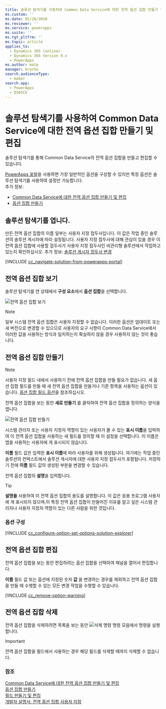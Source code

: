 ```yaml
---
title: 솔루션 탐색기를 사용하여 Common Data Service에 대한 전역 옵션 집합 만들기 및 편집 | MicrosoftDocs
ms.custom: ''
ms.date: 05/26/2018
ms.reviewer: ''
ms.service: powerapps
ms.suite: ''
ms.tgt_pltfrm: ''
ms.topic: article
applies_to:
  - Dynamics 365 (online)
  - Dynamics 365 Version 9.x
  - PowerApps
ms.author: matp
manager: brycho
search.audienceType:
  - maker
search.app:
  - PowerApps
  - D365CE
---
```

# <a name="create-and-edit-global-option-sets-for-common-data-service-using-solution-explorer"></a>솔루션 탐색기를 사용하여 Common Data Service에 대한 전역 옵션 집합 만들기 및 편집

솔루션 탐색기를 통해 Common Data Service의 전역 옵션 집합을 만들고 편집할 수 있습니다.

[PowerApps 포털](https://web.powerapps.com/?utm_source=padocs&utm_medium=linkinadoc&utm_campaign=referralsfromdoc)을 사용하면 가장 일반적인 옵션을 구성할 수 있지만 특정 옵션은 솔루션 탐색기를 사용하여 설정만 가능합니다. <br />추가 정보: 
- [Common Data Service에 대한 전역 옵션 집합 만들기 및 편집](create-edit-global-option-sets.md)
- [옵션 집합 만들기](custom-picklists.md)

## <a name="open-solution-explorer"></a>솔루션 탐색기를 엽니다.

만든 전역 옵션 집합의 이름 일부는 사용자 지정 접두사입니다. 이 값은 작업 중인 솔루션의 솔루션 게시자에 따라 설정됩니다. 사용자 지정 접두사에 대해 관심이 있을 경우 이 전역 옵션 집합에 사용할 접두사가 사용자 지정 접두사인 비관리형 솔루션에서 작업하고 있는지 확인하십시오. 추가 정보: [솔루션 게시자 접두사 변경](change-solution-publisher-prefix.md) 

[!INCLUDE [cc_navigate-solution-from-powerapps-portal](../../includes/cc_navigate-solution-from-powerapps-portal.md)]

## <a name="view-global-option-sets"></a>전역 옵션 집합 보기

솔루션 탐색기를 연 상태에서 **구성 요소**에서 **옵션 집합**을 선택합니다.

![전역 옵션 집합 보기](media/view-global-option-sets-solution-explorer.png)

> [!NOTE]
> 일부 시스템 전역 옵션 집합은 사용자 지정할 수 없습니다. 이러한 옵션은 업데이트 또는 새 버전으로 변경할 수 있으므로 사용자의 요구 사항이 Common Data Service에서 이러한 값을 사용하는 방식과 일치하는지 확실하지 않을 경우 사용하지 않는 것이 좋습니다.

## <a name="create-a-global-option-set"></a>전역 옵션 집합 만들기

> [!NOTE]
> 사용자 지정 필드 내에서 사용하기 전에 전역 옵션 집합을 만들 필요가 없습니다. 새 옵션 집합 필드를 만들 때 새 전역 옵션 집합을 만들거나 기존 항목을 사용하는 옵션이 있습니다. [옵션 집합 필드 옵션](create-edit-field-solution-explorer.md#option-set-field-options)을 참조하십시오.

전역 옵션 집합을 보는 동안 **새로 만들기** 를 클릭하여 전역 옵션 집합을 정의하는 양식을 엽니다.

![전역 옵션 집합 만들기](media/create-global-option-set-solution-explorer.png)

시스템 관리자 또는 사용자 지정자 역할이 있는 사용자가 볼 수 있는 **표시 이름**을 입력하여 이 전역 옵션 집합을 사용하는 새 필드를 정의할 때 이 설정을 선택합니다. 이 이름은 앱을 사용하는 사용자에 게 표시되지 않습니다.

**이름** 필드 값은 입력한 **표시 이름**에 따라 사용자를 위해 생성됩니다. 여기에는 작업 중인 솔루션의 컨텍스트에서 솔루션 게시자에 대한 사용자 지정 접두사가 포함됩니다. 저장하기 전에 **이름** 필드 값의 생성된 부분을 변경할 수 있습니다.

전역 옵션 집합의 **설명**을 입력합니다. 

> [!TIP]
> **설명을** 사용하여 이 전역 옵션 집합의 용도를 설명합니다. 이 값은 응용 프로그램 사용자에 게 표시되지 않으며,이 특정 전역 옵션 집합이 만들어진 이유를 알고 싶은 시스템 관리자나 사용자 지정자 역할이 있는 다른 사람을 위한 것입니다.

### <a name="configure-options"></a>옵션 구성

[!INCLUDE [cc_configure-option-set-options-solution-explorer](../../includes/cc_configure-option-set-options-solution-explorer.md)]

## <a name="edit-a-global-option-set"></a>전역 옵션 집합 편집

전역 옵션 집합을 보는 동안 편집하려는 옵션 집합을 선택하여 패널을 열어서 편집합니다.

**이름** 필드 값 또는 옵션에 지정된 숫자 **값** 을 변경하는 경우를 제외하고 전역 옵션 집합을 만들 때 수행할 수 있는 모든 변경 작업을 수행할 수 있습니다.

[!INCLUDE [cc_remove-option-warning](../../includes/cc_remove-option-warning.md)]

## <a name="delete-a-global-option-set"></a>전역 옵션 집합 삭제

전역 옵션 집합을 삭제하려면 목록을 보는 동안 ![삭제 명령](media/delete.gif) 명령 모음에서 명령을 실행 합니다.

> [!IMPORTANT]
> 전역 옵션 집합을 필드에서 사용하는 경우 해당 필드를 삭제할 때까지 삭제할 수 없습니다.
  
### <a name="see-also"></a>참조
 
[Common Data Service에 대한 전역 옵션 집합 만들기 및 편집](create-edit-global-option-sets.md)<br />
[옵션 집합 만들기](custom-picklists.md)<br />
[필드 만들기 및 편집](create-edit-fields.md)<br />
[개발자 설명서: 전역 옵션 집합 사용자 지정](/dynamics365/customer-engagement/developer/org-service/customize-global-option-sets)
